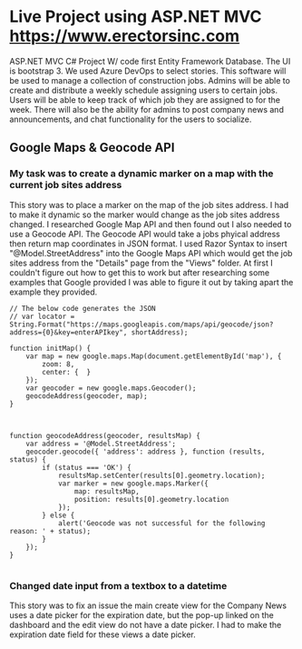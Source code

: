 # Live Project using ASP.NET MVC https://www.erectorsinc.com
ASP.NET MVC C# Project W/ code first Entity Framework Database. The UI is bootstrap 3. We used Azure DevOps to select stories.
This software will be used to manage a collection of construction jobs. Admins will be able to create and distribute a weekly schedule assigning users to certain jobs. Users will be able to keep track of which job they are assigned to for the week. There will also be the ability for admins to post company news and announcements, and chat functionality for the users to socialize.


## Google Maps & Geocode API

### My task was to create a dynamic marker on a map with the current job sites address
This story was to place a marker on the map of the job sites address. I had to make it dynamic so the marker would change as the job sites address changed. I researched Google Map API and then found out I also needed to use a Geocode API. The Geocode API would take a jobs phyical address then return map coordinates in JSON format. I used Razor Syntax to insert "@Model.StreetAddress" into the Google Maps API which would get the job sites address from the "Details" page from the "Views" folder. At first I couldn't figure out how to get this to work but after researching some examples that Google provided I was able to figure it out by taking apart the example they provided.




    // The below code generates the JSON 
    // var locator = String.Format("https://maps.googleapis.com/maps/api/geocode/json?address={0}&key=enterAPIkey", shortAddress);

    function initMap() {
        var map = new google.maps.Map(document.getElementById('map'), {
            zoom: 8,
            center: {  }
        });
        var geocoder = new google.maps.Geocoder();
        geocodeAddress(geocoder, map);
    }



    function geocodeAddress(geocoder, resultsMap) {
        var address = '@Model.StreetAddress';
        geocoder.geocode({ 'address': address }, function (results, status) {
            if (status === 'OK') {
                resultsMap.setCenter(results[0].geometry.location);
                var marker = new google.maps.Marker({
                    map: resultsMap,
                    position: results[0].geometry.location
                });
            } else {
                alert('Geocode was not successful for the following reason: ' + status);
            }
        });
    }
    


<img src="https://github.com/CodingMikey/LiveProject/blob/master/Screenshot%20(34).png" title="" alt="">


### Changed date input from a textbox to a datetime
This story was to fix an issue the main create view for the Company News uses a date picker for the expiration date, but the pop-up linked on the dashboard and the edit view do not have a date picker. I had to make the expiration date field for these views a date picker.
